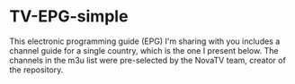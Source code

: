 # TV-EPG-simple
This electronic programming guide (EPG) I'm sharing with you includes a channel guide for a single country, which is the one I present below. The channels in the m3u list were pre-selected by the NovaTV team, creator of the repository.
